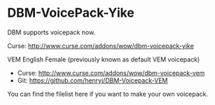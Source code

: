 # DBM-VoicePack-Yike

DBM supports voicepack now.

Curse: http://www.curse.com/addons/wow/dbm-voicepack-yike

VEM English Female (previously known as default VEM voicepack)
 * Curse: http://www.curse.com/addons/wow/dbm-voicepack-vem
 * Git: https://github.com/henryj/DBM-Voicepack-VEM

You can find the filelist here if you want to make your own voicepack.

